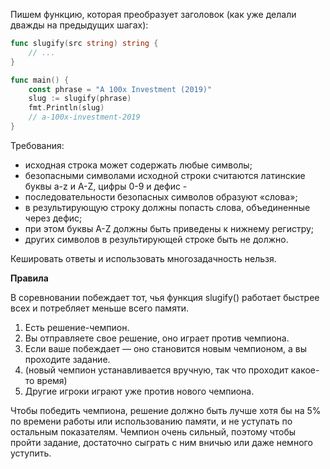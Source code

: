Пишем функцию, которая преобразует заголовок (как уже делали дважды на предыдущих шагах):

```go
func slugify(src string) string {
    // ...
}

func main() {
    const phrase = "A 100x Investment (2019)"
    slug := slugify(phrase)
    fmt.Println(slug)
    // a-100x-investment-2019
}
```

Требования:

- исходная строка может содержать любые символы;
- безопасными символами исходной строки считаются латинские буквы a-z и A-Z, цифры 0-9 и дефис -
- последовательности безопасных символов образуют «слова»;
- в результирующую строку должны попасть слова, объединенные через дефис;
- при этом буквы A-Z должны быть приведены к нижнему регистру;
- других символов в результирующей строке быть не должно.

Кешировать ответы и использовать многозадачность нельзя.

**Правила**

В соревновании побеждает тот, чья функция slugify() работает быстрее всех и потребляет меньше всего памяти.

1. Есть решение-чемпион.
2. Вы отправляете свое решение, оно играет против чемпиона.
3. Если ваше побеждает — оно становится новым чемпионом, а вы проходите задание.
4. (новый чемпион устанавливается вручную, так что проходит какое-то время)
5. Другие игроки играют уже против нового чемпиона.

Чтобы победить чемпиона, решение должно быть лучше хотя бы на 5% по времени работы или использованию памяти, и не уступать по остальным показателям. Чемпион очень сильный, поэтому чтобы пройти задание, достаточно сыграть с ним вничью или даже немного уступить.

